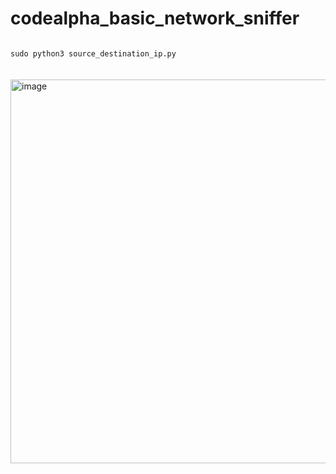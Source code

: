 # codealpha_basic_network_sniffer <br>

<code>
sudo python3 source_destination_ip.py
</code><br><br>

<img width="868" height="614" alt="image" src="https://github.com/user-attachments/assets/c21b36a5-eec1-43dd-8e6a-04c865b93746" />
